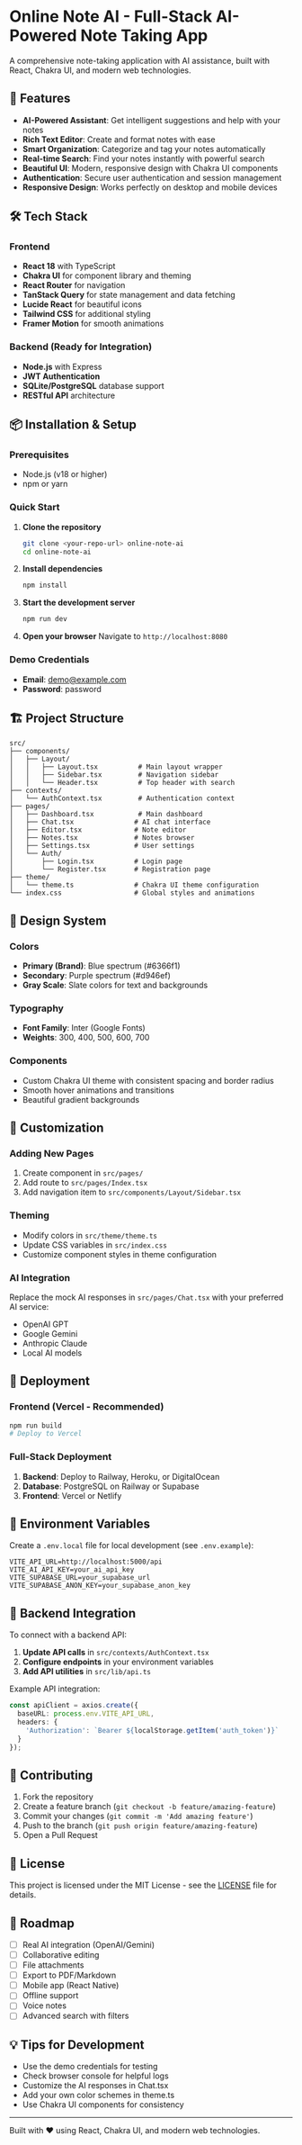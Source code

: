 
# Online Note AI - Full-Stack AI-Powered Note Taking App

A comprehensive note-taking application with AI assistance, built with React, Chakra UI, and modern web technologies.

## 🚀 Features

- **AI-Powered Assistant**: Get intelligent suggestions and help with your notes
- **Rich Text Editor**: Create and format notes with ease
- **Smart Organization**: Categorize and tag your notes automatically
- **Real-time Search**: Find your notes instantly with powerful search
- **Beautiful UI**: Modern, responsive design with Chakra UI components
- **Authentication**: Secure user authentication and session management
- **Responsive Design**: Works perfectly on desktop and mobile devices

## 🛠️ Tech Stack

### Frontend
- **React 18** with TypeScript
- **Chakra UI** for component library and theming
- **React Router** for navigation
- **TanStack Query** for state management and data fetching
- **Lucide React** for beautiful icons
- **Tailwind CSS** for additional styling
- **Framer Motion** for smooth animations

### Backend (Ready for Integration)
- **Node.js** with Express
- **JWT Authentication**
- **SQLite/PostgreSQL** database support
- **RESTful API** architecture

## 📦 Installation & Setup

### Prerequisites
- Node.js (v18 or higher)
- npm or yarn

### Quick Start

1. **Clone the repository**
   ```bash
   git clone <your-repo-url> online-note-ai
   cd online-note-ai
   ```

2. **Install dependencies**
   ```bash
   npm install
   ```

3. **Start the development server**
   ```bash
   npm run dev
   ```

4. **Open your browser**
   Navigate to `http://localhost:8080`

### Demo Credentials
- **Email**: demo@example.com
- **Password**: password

## 🏗️ Project Structure

```
src/
├── components/
│   ├── Layout/
│   │   ├── Layout.tsx          # Main layout wrapper
│   │   ├── Sidebar.tsx         # Navigation sidebar
│   │   └── Header.tsx          # Top header with search
├── contexts/
│   └── AuthContext.tsx         # Authentication context
├── pages/
│   ├── Dashboard.tsx           # Main dashboard
│   ├── Chat.tsx               # AI chat interface
│   ├── Editor.tsx             # Note editor
│   ├── Notes.tsx              # Notes browser
│   ├── Settings.tsx           # User settings
│   └── Auth/
│       ├── Login.tsx          # Login page
│       └── Register.tsx       # Registration page
├── theme/
│   └── theme.ts               # Chakra UI theme configuration
└── index.css                  # Global styles and animations
```

## 🎨 Design System

### Colors
- **Primary (Brand)**: Blue spectrum (#6366f1)
- **Secondary**: Purple spectrum (#d946ef)
- **Gray Scale**: Slate colors for text and backgrounds

### Typography
- **Font Family**: Inter (Google Fonts)
- **Weights**: 300, 400, 500, 600, 700

### Components
- Custom Chakra UI theme with consistent spacing and border radius
- Smooth hover animations and transitions
- Beautiful gradient backgrounds

## 🔧 Customization

### Adding New Pages
1. Create component in `src/pages/`
2. Add route to `src/pages/Index.tsx`
3. Add navigation item to `src/components/Layout/Sidebar.tsx`

### Theming
- Modify colors in `src/theme/theme.ts`
- Update CSS variables in `src/index.css`
- Customize component styles in theme configuration

### AI Integration
Replace the mock AI responses in `src/pages/Chat.tsx` with your preferred AI service:
- OpenAI GPT
- Google Gemini
- Anthropic Claude
- Local AI models

## 🚀 Deployment

### Frontend (Vercel - Recommended)
```bash
npm run build
# Deploy to Vercel
```

### Full-Stack Deployment
1. **Backend**: Deploy to Railway, Heroku, or DigitalOcean
2. **Database**: PostgreSQL on Railway or Supabase
3. **Frontend**: Vercel or Netlify

## 🔐 Environment Variables

Create a `.env.local` file for local development (see `.env.example`):
```env
VITE_API_URL=http://localhost:5000/api
VITE_AI_API_KEY=your_ai_api_key
VITE_SUPABASE_URL=your_supabase_url
VITE_SUPABASE_ANON_KEY=your_supabase_anon_key
```

## 📝 Backend Integration

To connect with a backend API:

1. **Update API calls** in `src/contexts/AuthContext.tsx`
2. **Configure endpoints** in your environment variables
3. **Add API utilities** in `src/lib/api.ts`

Example API integration:
```typescript
const apiClient = axios.create({
  baseURL: process.env.VITE_API_URL,
  headers: {
    'Authorization': `Bearer ${localStorage.getItem('auth_token')}`
  }
});
```

## 🤝 Contributing

1. Fork the repository
2. Create a feature branch (`git checkout -b feature/amazing-feature`)
3. Commit your changes (`git commit -m 'Add amazing feature'`)
4. Push to the branch (`git push origin feature/amazing-feature`)
5. Open a Pull Request

## 📄 License

This project is licensed under the MIT License - see the [LICENSE](LICENSE) file for details.

## 🎯 Roadmap

- [ ] Real AI integration (OpenAI/Gemini)
- [ ] Collaborative editing
- [ ] File attachments
- [ ] Export to PDF/Markdown
- [ ] Mobile app (React Native)
- [ ] Offline support
- [ ] Voice notes
- [ ] Advanced search with filters

## 💡 Tips for Development

- Use the demo credentials for testing
- Check browser console for helpful logs
- Customize the AI responses in Chat.tsx
- Add your own color schemes in theme.ts
- Use Chakra UI components for consistency

---

Built with ❤️ using React, Chakra UI, and modern web technologies.
